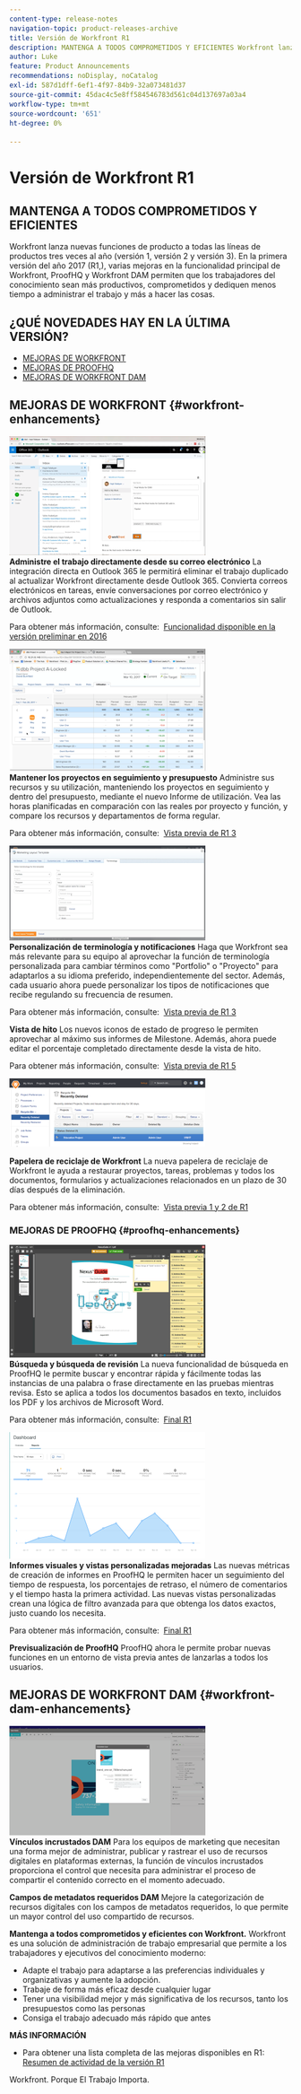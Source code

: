 ```yaml
---
content-type: release-notes
navigation-topic: product-releases-archive
title: Versión de Workfront R1
description: MANTENGA A TODOS COMPROMETIDOS Y EFICIENTES Workfront lanza nuevas funciones de producto a todas las líneas de productos tres veces al año (Versión 1, Versión 2 y Versión 3). En la primera versión del año 2017 (R1,), varias mejoras en la funcionalidad principal de Workfront, ProofHQ y Workfront DAM permiten que los trabajadores del conocimiento sean más productivos, comprometidos y dediquen menos tiempo a administrar el trabajo y más a hacer las cosas.
author: Luke
feature: Product Announcements
recommendations: noDisplay, noCatalog
exl-id: 587d1dff-6ef1-4f97-84b9-32a073481d37
source-git-commit: 45dac4c5e8ff584546783d561c04d137697a03a4
workflow-type: tm+mt
source-wordcount: '651'
ht-degree: 0%

---
```


# Versión de Workfront R1

## MANTENGA A TODOS COMPROMETIDOS Y EFICIENTES

Workfront lanza nuevas funciones de producto a todas las líneas de productos tres veces al año (versión 1, versión 2 y versión 3). En la primera versión del año 2017 (R1,), varias mejoras en la funcionalidad principal de Workfront, ProofHQ y Workfront DAM permiten que los trabajadores del conocimiento sean más productivos, comprometidos y dediquen menos tiempo a administrar el trabajo y más a hacer las cosas.

## ¿QUÉ NOVEDADES HAY EN LA ÚLTIMA VERSIÓN?

* [MEJORAS DE WORKFRONT](#workfront-enhancements)
* [MEJORAS DE PROOFHQ](#proofhq-enhancements)
* [MEJORAS DE WORKFRONT DAM](#workfront-dam-enhancements)

## MEJORAS DE WORKFRONT {#workfront-enhancements}

![Outlook_365_Integration_1.png](assets/outlook-365-integration-1-350x212.png)\
**Administre el trabajo directamente desde su correo electrónico**
La integración directa en Outlook 365 le permitirá eliminar el trabajo duplicado al actualizar Workfront directamente desde Outlook 365. Convierta correos electrónicos en tareas, envíe conversaciones por correo electrónico y archivos adjuntos como actualizaciones y responda a comentarios sin salir de Outlook.

Para obtener más información, consulte:  [Funcionalidad disponible en la versión preliminar en 2016](../../../../product-announcements/product-releases/quarterly-release-archive/r1-release-activity/available-in-preview-in-2016.md)

![](assets/mceclip0-350x218.png)\
**Mantener los proyectos en seguimiento y presupuesto**
Administre sus recursos y su utilización, manteniendo los proyectos en seguimiento y dentro del presupuesto, mediante el nuevo Informe de utilización. Vea las horas planificadas en comparación con las reales por proyecto y función, y compare los recursos y departamentos de forma regular.

Para obtener más información, consulte:  [Vista previa de R1 3](../../../../product-announcements/product-releases/quarterly-release-archive/r1-release-activity/r1-preview-3.md)

![](assets/mceclip1-350x169.png)\
**Personalización de terminología y notificaciones**
Haga que Workfront sea más relevante para su equipo al aprovechar la función de terminología personalizada para cambiar términos como &quot;Portfolio&quot; o &quot;Proyecto&quot; para adaptarlos a su idioma preferido, independientemente del sector. Además, cada usuario ahora puede personalizar los tipos de notificaciones que recibe regulando su frecuencia de resumen.

Para obtener más información, consulte:  [Vista previa de R1 3](../../../../product-announcements/product-releases/quarterly-release-archive/r1-release-activity/r1-preview-3.md)

**Vista de hito**
Los nuevos iconos de estado de progreso le permiten aprovechar al máximo sus informes de Milestone. Además, ahora puede editar el porcentaje completado directamente desde la vista de hito.

Para obtener más información, consulte:  [Vista previa de R1 5](../../../../product-announcements/product-releases/quarterly-release-archive/r1-release-activity/r1-preview-5.md)

![](assets/mceclip3-350x122.png)

**Papelera de reciclaje de Workfront**
La nueva papelera de reciclaje de Workfront le ayuda a restaurar proyectos, tareas, problemas y todos los documentos, formularios y actualizaciones relacionados en un plazo de 30 días después de la eliminación.

Para obtener más información, consulte:  [Vista previa 1 y 2 de R1](../../../../product-announcements/product-releases/quarterly-release-archive/r1-release-activity/r1-peview-1-and-2.md)

### MEJORAS DE PROOFHQ {#proofhq-enhancements}

![](assets/mceclip4-350x201.png)\
**Búsqueda y búsqueda de revisión**
La nueva funcionalidad de búsqueda en ProofHQ le permite buscar y encontrar rápida y fácilmente todas las instancias de una palabra o frase directamente en las pruebas mientras revisa. Esto se aplica a todos los documentos basados en texto, incluidos los PDF y los archivos de Microsoft Word.

Para obtener más información, consulte:  [Final R1](../../../../product-announcements/product-releases/quarterly-release-archive/r1-release-activity/r1-final.md)

![](assets/mceclip5-350x226.png)\
**Informes visuales y vistas personalizadas mejoradas**
Las nuevas métricas de creación de informes en ProofHQ le permiten hacer un seguimiento del tiempo de respuesta, los porcentajes de retraso, el número de comentarios y el tiempo hasta la primera actividad. Las nuevas vistas personalizadas crean una lógica de filtro avanzada para que obtenga los datos exactos, justo cuando los necesita.

Para obtener más información, consulte:  [Final R1](../../../../product-announcements/product-releases/quarterly-release-archive/r1-release-activity/r1-final.md)

**Previsualización de ProofHQ**
ProofHQ ahora le permite probar nuevas funciones en un entorno de vista previa antes de lanzarlas a todos los usuarios.

## MEJORAS DE WORKFRONT DAM {#workfront-dam-enhancements}

![](assets/mceclip6-350x195.png)\
**Vínculos incrustados DAM**
Para los equipos de marketing que necesitan una forma mejor de administrar, publicar y rastrear el uso de recursos digitales en plataformas externas, la función de vínculos incrustados proporciona el control que necesita para administrar el proceso de compartir el contenido correcto en el momento adecuado.

**Campos de metadatos requeridos DAM**
Mejore la categorización de recursos digitales con los campos de metadatos requeridos, lo que permite un mayor control del uso compartido de recursos.

**Mantenga a todos comprometidos y eficientes con Workfront.**
Workfront es una solución de administración de trabajo empresarial que permite a los trabajadores y ejecutivos del conocimiento moderno:

* Adapte el trabajo para adaptarse a las preferencias individuales y organizativas y aumente la adopción.
* Trabaje de forma más eficaz desde cualquier lugar
* Tener una visibilidad mejor y más significativa de los recursos, tanto los presupuestos como las personas
* Consiga el trabajo adecuado más rápido que antes

**MÁS INFORMACIÓN**

* Para obtener una lista completa de las mejoras disponibles en R1: [Resumen de actividad de la versión R1](../../../../product-announcements/product-releases/quarterly-release-archive/r1-release-activity/r1-release-activity-overview.md)

Workfront. Porque El Trabajo Importa.
